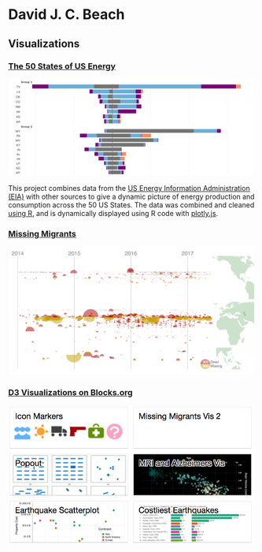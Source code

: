 # David J. C. Beach

## Visualizations

### [The 50 States of US Energy](https://djbeach.shinyapps.io/usenergy/)

<img src="img/USEnergy.png" alt="The 50 States of US Energy" width="500px"/>

This project combines data from the [US Energy Information Administration (EIA)](https://www.eia.gov/) with other sources to give a dynamic picture of energy production and consumption across the 50 US States.  The data was combined and cleaned [using R](https://www.r-project.org/), and is dynamically displayed using R code with [plotly.js](https://plot.ly/javascript/).

### [Missing Migrants](https://bl.ocks.org/dbeach24/599725c960ce2881b1dcd46c3b20e268)

<img src="img/missing.png" alt="Missing Migrants" width="500px"/>

### [D3 Visualizations on Blocks.org](https://bl.ocks.org/dbeach24)

<img src="img/blocks.png" alt="D3 Visualizations on Blocks.org" width="500px"/>
